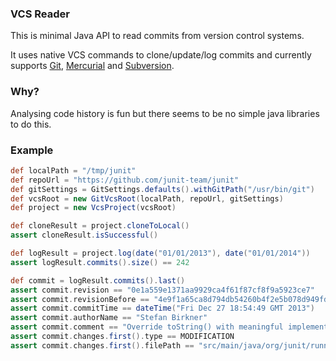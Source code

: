 ### VCS Reader
This is minimal Java API to read commits from version control systems.

It uses native VCS commands to clone/update/log commits and currently supports 
[Git](https://git-scm.com/), 
[Mercurial](https://www.mercurial-scm.org/) and 
[Subversion](https://subversion.apache.org/).


### Why?
Analysing code history is fun but there seems to be no simple java libraries to do this.


### Example
```groovy
def localPath = "/tmp/junit"
def repoUrl = "https://github.com/junit-team/junit"
def gitSettings = GitSettings.defaults().withGitPath("/usr/bin/git")
def vcsRoot = new GitVcsRoot(localPath, repoUrl, gitSettings)
def project = new VcsProject(vcsRoot)

def cloneResult = project.cloneToLocal()
assert cloneResult.isSuccessful()

def logResult = project.log(date("01/01/2013"), date("01/01/2014"))
assert logResult.commits().size() == 242

def commit = logResult.commits().last()
assert commit.revision == "0e1a559e1371aa9929ca4f61f87cf8f9a5923ce7"
assert commit.revisionBefore == "4e9f1a65ca8d794db54260b4f2e5b078d949fdda"
assert commit.commitTime == dateTime("Fri Dec 27 18:54:49 GMT 2013")
assert commit.authorName == "Stefan Birkner"
assert commit.comment == "Override toString() with meaningful implementation.\n\nThe new implementation provides more useful information."
assert commit.changes.first().type == MODIFICATION
assert commit.changes.first().filePath == "src/main/java/org/junit/runners/model/FrameworkField.java"

```